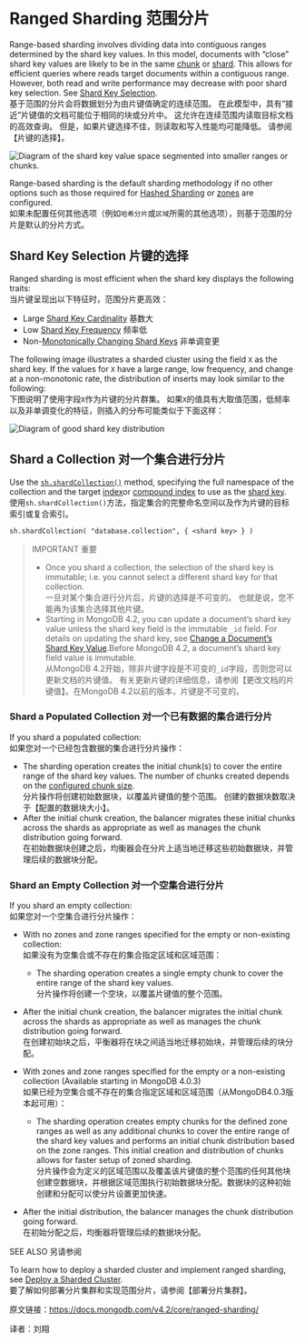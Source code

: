 # Ranged Sharding 范围分片

Range-based sharding involves dividing data into contiguous ranges determined by the shard key values. In this model, documents with “close” shard key values are likely to be in the same [chunk](https://docs.mongodb.com/v4.2/reference/glossary/#term-chunk) or [shard](https://docs.mongodb.com/v4.2/reference/glossary/#term-shard). This allows for efficient queries where reads target documents within a contiguous range. However, both read and write performance may decrease with poor shard key selection. See [Shard Key Selection](https://docs.mongodb.com/v4.2/core/ranged-sharding/#sharding-ranged-shard-key).<br>基于范围的分片会将数据划分为由片键值确定的连续范围。 在此模型中，具有“接近”片键值的文档可能位于相同的块或分片中。 这允许在连续范围内读取目标文档的高效查询。 但是，如果片键选择不佳，则读取和写入性能均可能降低。 请参阅【片键的选择】。

![Diagram of the shard key value space segmented into smaller ranges or chunks.](https://docs.mongodb.com/v4.2/_images/sharding-range-based.bakedsvg.svg)

Range-based sharding is the default sharding methodology if no other options such as those required for [Hashed Sharding](https://docs.mongodb.com/v4.2/core/hashed-sharding/) or [zones](https://docs.mongodb.com/v4.2/core/zone-sharding/#zone-sharding) are configured.<br>如果未配置任何其他选项（例如`哈希分片`或`区域`所需的其他选项），则基于范围的分片是默认的分片方式。

## Shard Key Selection 片键的选择

Ranged sharding is most efficient when the shard key displays the following traits:<br>当片键呈现出以下特征时，范围分片更高效：

- Large [Shard Key Cardinality](https://docs.mongodb.com/v4.2/core/sharding-shard-key/#shard-key-range) 基数大
- Low [Shard Key Frequency](https://docs.mongodb.com/v4.2/core/sharding-shard-key/#shard-key-frequency) 频率低
- Non-[Monotonically Changing Shard Keys](https://docs.mongodb.com/v4.2/core/sharding-shard-key/#shard-key-monotonic) 非单调变更

The following image illustrates a sharded cluster using the field `X` as the shard key. If the values for `X` have a large range, low frequency, and change at a non-monotonic rate, the distribution of inserts may look similar to the following:<br>下图说明了使用字段`X`作为片键的分片群集。 如果`X`的值具有大取值范围，低频率以及非单调变化的特征，则插入的分布可能类似于下面这样：

![Diagram of good shard key distribution](https://docs.mongodb.com/v4.2/_images/sharded-cluster-ranged-distribution-good.bakedsvg.svg)

## Shard a Collection 对一个集合进行分片

Use the [`sh.shardCollection()`](https://docs.mongodb.com/v4.2/reference/method/sh.shardCollection/#sh.shardCollection) method, specifying the full namespace of the collection and the target [index](https://docs.mongodb.com/v4.2/reference/glossary/#term-index)or [compound index](https://docs.mongodb.com/v4.2/reference/glossary/#term-compound-index) to use as the [shard key](https://docs.mongodb.com/v4.2/reference/glossary/#term-shard-key).<br>使用`sh.shardCollection()`方法，指定集合的完整命名空间以及作为片键的目标索引或复合索引。

```
sh.shardCollection( "database.collection", { <shard key> } )
```

> IMPORTANT 重要
>
> - Once you shard a collection, the selection of the shard key is immutable; i.e. you cannot select a different shard key for that collection.<br>一旦对某个集合进行分片后，片键的选择是不可变的。 也就是说，您不能再为该集合选择其他片键。
> - Starting in MongoDB 4.2, you can update a document’s shard key value unless the shard key field is the immutable `_id` field. For details on updating the shard key, see [Change a Document’s Shard Key Value](https://docs.mongodb.com/v4.2/core/sharding-shard-key/#update-shard-key).Before MongoDB 4.2, a document’s shard key field value is immutable.<br>从MongoDB 4.2开始，除非片键字段是不可变的`_id`字段，否则您可以更新文档的片键值。 有关更新片键的详细信息，请参阅【更改文档的片键值】。在MongoDB 4.2以前的版本，片键是不可变的。

### Shard a Populated Collection 对一个已有数据的集合进行分片

If you shard a populated collection:<br>如果您对一个已经包含数据的集合进行分片操作：

- The sharding operation creates the initial chunk(s) to cover the entire range of the shard key values. The number of chunks created depends on the [configured chunk size](https://docs.mongodb.com/v4.2/core/sharding-data-partitioning/#sharding-chunk-size).<br>分片操作将创建初始数据块，以覆盖片键值的整个范围。 创建的数据块数取决于【配置的数据块大小】。
- After the initial chunk creation, the balancer migrates these initial chunks across the shards as appropriate as well as manages the chunk distribution going forward.<br>在初始数据块创建之后，均衡器会在分片上适当地迁移这些初始数据块，并管理后续的数据块分配。

### Shard an Empty Collection 对一个空集合进行分片

If you shard an empty collection:<br>如果您对一个空集合进行分片操作：

- With no zones and zone ranges specified for the empty or non-existing collection:<br>如果没有为空集合或不存在的集合指定区域和区域范围：

  - The sharding operation creates a single empty chunk to cover the entire range of the shard key values.<br>分片操作将创建一个空块，以覆盖片键值的整个范围。
- After the initial chunk creation, the balancer migrates the initial chunk across the shards as appropriate as well as manages the chunk distribution going forward.<br>在创建初始块之后，平衡器将在块之间适当地迁移初始块，并管理后续的块分配。
  
- With zones and zone ranges specified for the empty or a non-existing collection (Available starting in MongoDB 4.0.3)<br>如果已经为空集合或不存在的集合指定区域和区域范围（从MongoDB4.0.3版本起可用）：

  - The sharding operation creates empty chunks for the defined zone ranges as well as any additional chunks to cover the entire range of the shard key values and performs an initial chunk distribution based on the zone ranges. This initial creation and distribution of chunks allows for faster setup of zoned sharding.<br>分片操作会为定义的区域范围以及覆盖该片键值的整个范围的任何其他块创建空数据块，并根据区域范围执行初始数据块分配。数据块的这种初始创建和分配可以使分片设置更加快速。
- After the initial distribution, the balancer manages the chunk distribution going forward.<br>在初始分配之后，均衡器将管理后续的数据块分配。



SEE ALSO 另请参阅

To learn how to deploy a sharded cluster and implement ranged sharding, see [Deploy a Sharded Cluster](https://docs.mongodb.com/v4.2/tutorial/deploy-shard-cluster/#sharding-procedure-setup).<br>要了解如何部署分片集群和实现范围分片，请参阅【部署分片集群】。



原文链接：https://docs.mongodb.com/v4.2/core/ranged-sharding/

译者：刘翔
